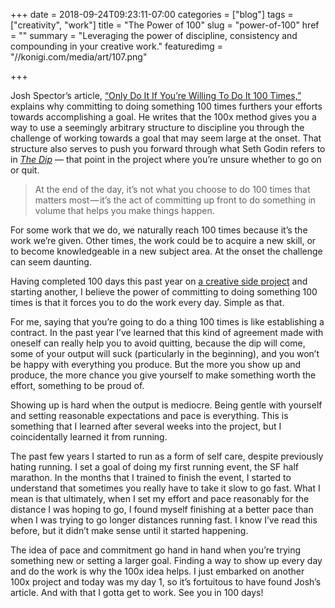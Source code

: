 +++
date = 2018-09-24T09:23:11-07:00
categories = ["blog"]
tags = ["creativity", "work"]
title = "The Power of 100"
slug = "power-of-100"
href = ""
summary = "Leveraging the power of discipline, consistency and compounding in your creative work."
featuredimg = "//konigi.com/media/art/107.png"

+++

Josh Spector’s article, <a href="https://medium.com/an-idea-for-you/only-do-it-if-youre-willing-to-do-it-100-times-506a564798ca">“Only Do It If You’re Willing To Do It 100 Times,”</a> explains why committing to doing something 100 times furthers your efforts towards accomplishing a goal. He writes that the 100x method gives you a way to use a seemingly arbitrary structure to discipline you through the challenge of working towards a goal that may seem large at the onset. That structure also serves to push you forward through what Seth Godin refers to in&nbsp;<em><a href="http://web.archive.org/web/20190102000524/https://books.google.com/books?id=95-xBXd4vn8C">The Dip</a></em>&nbsp;— that point in the project where you’re unsure whether to go on or quit.

<blockquote>At the end of the day, it’s not what you choose to do 100 times that matters most — it’s the act of committing up front to do something in volume that helps you make things happen.</blockquote>

<p>For some work that we do, we naturally reach 100 times because it’s the work we’re given. Other times, the work could be to acquire a new skill, or to become knowledgeable in a new subject area. At the onset the challenge can seem daunting.</p>

Having completed 100 days this past year on <a href="http://web.archive.org/web/20190102000524/http://www.yyyall.com/category/art/">a creative side project</a> and starting another, I believe the power of committing to doing something 100 times is that it forces you to do the work every day. Simple as that.

For me, saying that you’re going to do a thing 100 times is like establishing a contract. In the past year I’ve learned that this kind of agreement made with oneself can really help you to avoid quitting, because the dip will come, some of your output will suck (particularly in the beginning), and you won’t be happy with everything you produce. But the more you show up and produce, the more chance you give yourself to make something worth the effort, something to be proud of.

Showing up is hard when the output is mediocre. Being gentle with yourself and setting reasonable expectations and pace is everything. This is something that I learned after several weeks into the project, but I coincidentally learned it from running.

The past few years I started to run as a form of self care, despite previously hating running. I set a goal of doing my first running event, the SF half marathon. In the months that I trained to finish the event, I started to understand that sometimes you really have to take it slow to go fast. What I mean is that ultimately, when I set my effort and pace reasonably for the distance I was hoping to go, I found myself finishing at a better pace than when I was trying to go longer distances running fast. I know I’ve read this before, but it didn’t make sense until it started happening.

The idea of pace and commitment go hand in hand when you’re trying something new or setting a larger goal. Finding a way to show up every day and do the work is why the 100x idea helps. I just embarked on another 100x project and today was my day 1, so it’s fortuitous to have found Josh’s article. And with that I gotta get to work. See you in 100 days!
